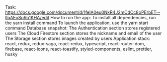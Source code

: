Task: https://docs.google.com/document/d/1feIA0eu0NkR4J2mCdCc8oPErbET--IlqAEoSpRo1KHA/edit
How to run the app: 
    To install all dependencies, run the yarn install command
    To launch the application, use the yarn start command
Database snapshot:
    The Authentication section stores registered users
    The Cloud Firestore section stores the nickname and email of the user
    The Storage section stores images created by users
Application stack:
    react, redux, redux-saga, react-redux, typescript, react-router-dom, firebase, react-icons, react-toastify, styled-components, eslint, prettier, husky